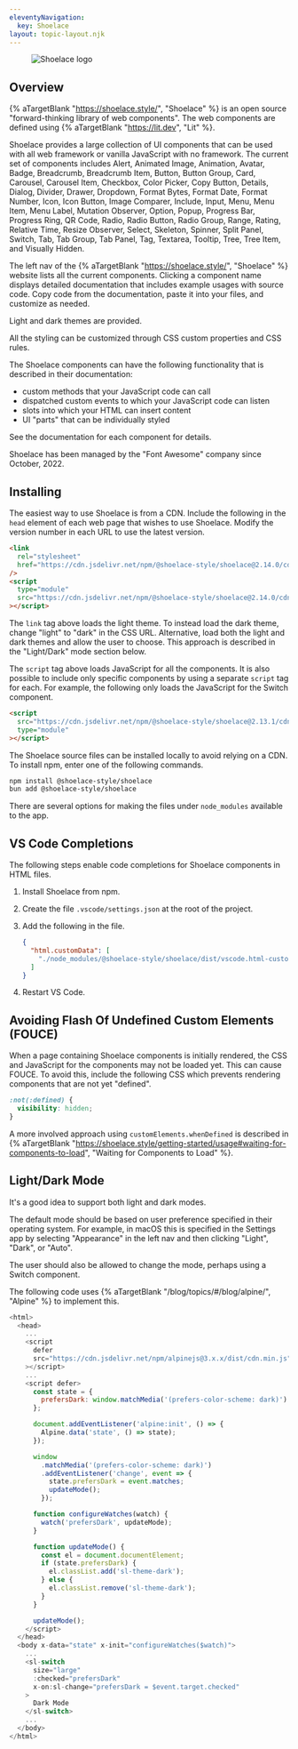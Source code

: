 ```yaml
---
eleventyNavigation:
  key: Shoelace
layout: topic-layout.njk
---
```


<style>
  img {
    border: 1px solid gray;
  }
</style>

<figure style="width: 50%">
  <img alt="Shoelace logo" style="border: 0"
    src="/blog/assets/shoelace-logo.svg?v={{pkg.version}}">
</figure>

## Overview

{% aTargetBlank "https://shoelace.style/", "Shoelace" %}
is an open source "forward-thinking library of web components".
The web components are defined using
{% aTargetBlank "https://lit.dev", "Lit" %}.

Shoelace provides a large collection of UI components that can be
used with all web framework or vanilla JavaScript with no framework.
The current set of components includes
Alert, Animated Image, Animation, Avatar, Badge, Breadcrumb, Breadcrumb Item,
Button, Button Group, Card, Carousel, Carousel Item, Checkbox, Color Picker,
Copy Button, Details, Dialog, Divider, Drawer, Dropdown, Format Bytes,
Format Date, Format Number, Icon, Icon Button, Image Comparer, Include,
Input, Menu, Menu Item, Menu Label, Mutation Observer, Option, Popup,
Progress Bar, Progress Ring, QR Code, Radio, Radio Button, Radio Group,
Range, Rating, Relative Time, Resize Observer, Select, Skeleton, Spinner,
Split Panel, Switch, Tab, Tab Group, Tab Panel, Tag, Textarea, Tooltip,
Tree, Tree Item, and Visually Hidden.

The left nav of the {% aTargetBlank "https://shoelace.style/", "Shoelace" %}
website lists all the current components.
Clicking a component name displays detailed documentation
that includes example usages with source code.
Copy code from the documentation, paste it into your files,
and customize as needed.

Light and dark themes are provided.

All the styling can be customized through CSS custom properties and CSS rules.

The Shoelace components can have the following functionality
that is described in their documentation:

- custom methods that your JavaScript code can call
- dispatched custom events to which your JavaScript code can listen
- slots into which your HTML can insert content
- UI "parts" that can be individually styled

See the documentation for each component for details.

Shoelace has been managed by the "Font Awesome" company since October, 2022.

## Installing

The easiest way to use Shoelace is from a CDN.
Include the following in the `head` element
of each web page that wishes to use Shoelace.
Modify the version number in each URL to use the latest version.

```html
<link
  rel="stylesheet"
  href="https://cdn.jsdelivr.net/npm/@shoelace-style/shoelace@2.14.0/cdn/themes/light.css"
/>
<script
  type="module"
  src="https://cdn.jsdelivr.net/npm/@shoelace-style/shoelace@2.14.0/cdn/shoelace-autoloader.js"
></script>
```

The `link` tag above loads the light theme.
To instead load the dark theme, change "light" to "dark" in the CSS URL.
Alternative, load both the light and dark themes and allow the user to choose.
This approach is described in the "Light/Dark" mode section below.

The `script` tag above loads JavaScript for all the components.
It is also possible to include only specific components
by using a separate `script` tag for each.
For example, the following only loads the JavaScript for the Switch component.

```html
<script
  src="https://cdn.jsdelivr.net/npm/@shoelace-style/shoelace@2.13.1/cdn/components/switch/switch.js"
  type="module"
></script>
```

The Shoelace source files can be installed locally to avoid relying on a CDN.
To install npm, enter one of the following commands.

```sh
npm install @shoelace-style/shoelace
bun add @shoelace-style/shoelace
```

There are several options for making the files under `node_modules`
available to the app.

## VS Code Completions

The following steps enable code completions for Shoelace components
in HTML files.

1. Install Shoelace from npm.
1. Create the file `.vscode/settings.json` at the root of the project.
1. Add the following in the file.

   ```json
   {
     "html.customData": [
       "./node_modules/@shoelace-style/shoelace/dist/vscode.html-custom-data.json"
     ]
   }
   ```

1. Restart VS Code.

## Avoiding Flash Of Undefined Custom Elements (FOUCE)

When a page containing Shoelace components is initially rendered,
the CSS and JavaScript for the components may not be loaded yet.
This can cause FOUCE.
To avoid this, include the following CSS
which prevents rendering components that are not yet "defined".

```css
:not(:defined) {
  visibility: hidden;
}
```

A more involved approach using `customElements.whenDefined`
is described in {% aTargetBlank
"https://shoelace.style/getting-started/usage#waiting-for-components-to-load",
"Waiting for Components to Load" %}.

## Light/Dark Mode

It's a good idea to support both light and dark modes.

The default mode should be based on user preference
specified in their operating system.
For example, in macOS this is specified in the Settings app
by selecting "Appearance" in the left nav
and then clicking "Light", "Dark", or "Auto".

The user should also be allowed to change the mode,
perhaps using a Switch component.

The following code uses {% aTargetBlank
"/blog/topics/#/blog/alpine/", "Alpine" %}
to implement this.

```js
<html>
  <head>
    ...
    <script
      defer
      src="https://cdn.jsdelivr.net/npm/alpinejs@3.x.x/dist/cdn.min.js"
    ></script>
    ...
    <script defer>
      const state = {
        prefersDark: window.matchMedia('(prefers-color-scheme: dark)').matches
      };

      document.addEventListener('alpine:init', () => {
        Alpine.data('state', () => state);
      });

      window
        .matchMedia('(prefers-color-scheme: dark)')
        .addEventListener('change', event => {
          state.prefersDark = event.matches;
          updateMode();
        });

      function configureWatches(watch) {
        watch('prefersDark', updateMode);
      }

      function updateMode() {
        const el = document.documentElement;
        if (state.prefersDark) {
          el.classList.add('sl-theme-dark');
        } else {
          el.classList.remove('sl-theme-dark');
        }
      }

      updateMode();
    </script>
  </head>
  <body x-data="state" x-init="configureWatches($watch)">
    ...
    <sl-switch
      size="large"
      :checked="prefersDark"
      x-on:sl-change="prefersDark = $event.target.checked"
    >
      Dark Mode
    </sl-switch>
    ...
  </body>
</html>
```
